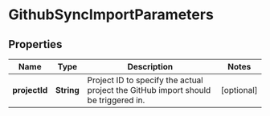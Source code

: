 

# GithubSyncImportParameters

## Properties

Name | Type | Description | Notes
------------ | ------------- | ------------- | -------------
**projectId** | **String** | Project ID to specify the actual project the GitHub import should be triggered in. |  [optional]



